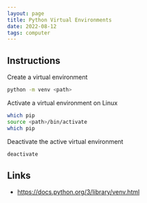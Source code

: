 ```yaml
---
layout: page
title: Python Virtual Environments
date: 2022-08-12
tags: computer
---
```


## Instructions

Create a virtual environment

```bash
python -m venv <path>

```

Activate a virtual environment on Linux

```bash
which pip
source <path>/bin/activate
which pip
```

Deactivate the active virtual environment

```bash
deactivate
```

## Links

- <https://docs.python.org/3/library/venv.html>

